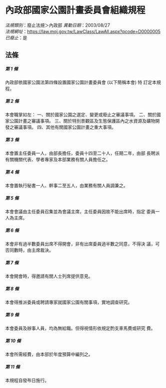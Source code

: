# 內政部國家公園計畫委員會組織規程

*法規類別*：廢止法規＞內政部
*異動日期*：2003/08/27  
*法規網址*：https://law.moj.gov.tw/LawClass/LawAll.aspx?pcode=D0000005
*已廢止*：是


## 法條
##### 第 1 條
內政部依國家公園法第四條設置國家公園計畫委員會 (以下簡稱本會) 特
訂定本規程。

##### 第 2 條
本會職掌如左：
一、關於國家公園之選定、變更或廢止之審議事項。
二、關於國家公園計畫之審議事項。
三、關於特別景觀區及生態保護區內之水資源及礦物開發之審議事項。
四、其他有關國家公園計畫之重大事項。


##### 第 3 條
本會置主任委員一人，由部長擔任，委員十四至二十人，任期二年，由部
長聘派有關機關代表、學者專家及本部業務有關人員擔任之。

##### 第 4 條
本會置執行秘書一人、幹事二至五人，由業務有關人員調兼之。

##### 第 5 條
本會會議由主任委員召集並為會議主席，主任委員因故不能出席時，指定
委員一人為主席。

##### 第 6 條
本會非有過半數委員出席不得開會，非有出席委員過半數之同意，不得決
議，可否同數時，由主席裁決。

##### 第 7 條
本會開會時，得邀請有關人士列席提供意見。

##### 第 8 條
本會得推派委員或聘請專家就國家公園有關事項，實地調查研究。

##### 第 9 條
本會委員及辦事人員，均為無給職。但得視情形依規定酌支車馬費或研究
費。

##### 第 10 條
本會所需經費，由本部於年度預算中編列之。

##### 第 11 條
本規程自發布日施行。


